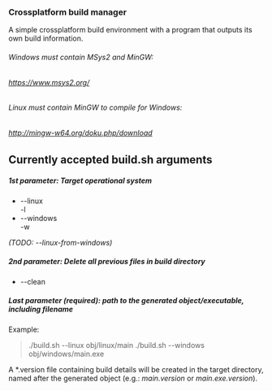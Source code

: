 ### Crossplatform build manager
A simple crossplatform build environment with a program that outputs its own build information.

###### Windows must contain MSys2 and MinGW:
###### https://www.msys2.org/

###### Linux must contain MinGW to compile for Windows:
###### http://mingw-w64.org/doku.php/download

## Currently accepted build.sh arguments
#####  1st parameter:  Target operational system  
- --linux  
  -l
- --windows  
  -w
  
*(TODO: --linux-from-windows)*

#####  2nd parameter:  Delete all previous files in build directory
- --clean

#####  Last parameter (required): path to the generated object/executable, including filename
Example:
> ./build.sh --linux   obj/linux/main
> ./build.sh --windows obj/windows/main.exe

A \*.version file containing build details will be created in the target directory, named after the generated object (e.g.: *main.version* or *main.exe.version*).
